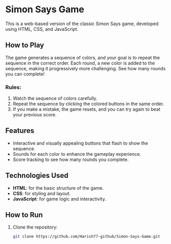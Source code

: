 # Simon Says Game

This is a web-based version of the classic Simon Says game, developed using HTML, CSS, and JavaScript.

## How to Play
The game generates a sequence of colors, and your goal is to repeat the sequence in the correct order. Each round, a new color is added to the sequence, making it progressively more challenging. See how many rounds you can complete!

### Rules:
1. Watch the sequence of colors carefully.
2. Repeat the sequence by clicking the colored buttons in the same order.
3. If you make a mistake, the game resets, and you can try again to beat your previous score.

## Features
- Interactive and visually appealing buttons that flash to show the sequence.
- Sounds for each color to enhance the gameplay experience.
- Score tracking to see how many rounds you complete.

## Technologies Used
- **HTML**: for the basic structure of the game.
- **CSS**: for styling and layout.
- **JavaScript**: for game logic and interactivity.

## How to Run
1. Clone the repository:
   ```bash
   git clone https://github.com/Harish77-github/Simon-Says-Game.git
